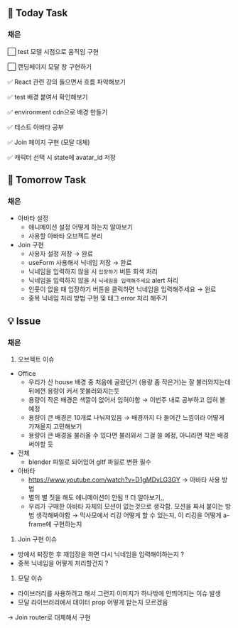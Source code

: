 ## 📢 Today Task

### 채은

⬜ test 모델 시점으로 움직임 구현

⬜ 랜딩페이지 모달 창 구현하기

✅ React 관련 강의 들으면서 흐름 파악해보기

✅ test 배경 붙여서 확인해보기

✅ environment cdn으로 배경 만들기

✅ 테스트 아바타 공부

✅ Join 페이지 구현 (모달 대체)

✅ 캐릭터 선택 시 state에 avatar_id 저장



## 🚀 Tomorrow Task

### 채은

- 아바타 설정
  - 애니메이션 설정 어떻게 하는지 알아보기
  - 사용할 아바타 오브젝트 분리
- Join 구현
  - 사용자 설정 저장 → 완료
  - useForm 사용해서 닉네임 저장 → 완료
  - 닉네임을 입력하지 않을 시 `입장하기` 버튼 회색 처리
  - 닉네임을 입력하지 않을 시 `닉네임을 입력해주세요`  alert 처리
  - 인풋이 없을 때 입장하기 버튼을 클릭하면 닉네임을 입력해주세요 → 완료
  - 중복 닉네임 처리 방법 구현 및 <Link>태그 error 처리 해주기

## 💡 Issue

### 채은

1. 오브젝트 이슈

- Office
  - 우리가 산 house 배경 중 처음에 골랐던거 (용량 좀 작은거)는 잘 불러와지는데 뒤에껀 용량이 커서 못불러와지는듯
  - 용량이 작은 배경은 색깔이 없어서 입혀야함 → 이번주 내로 공부하고 입혀 볼 예정
  - 용량이 큰 배경은 10개로 나눠져있음 → 배경까지 다 들어간 느낌이라 어떻게 가져올지 고민해보기
  - 용량이 큰 배경을 불러올 수 있다면 불러와서 그걸 쓸 예정, 아니라면 작은 배경 써야할 듯
- 전체
  - blender 파일로 되어있어 gltf 파일로 변환 필수
- 아바타
  - https://www.youtube.com/watch?v=D1gMDvLG3GY → 아바타 사용 방법
  - 별의 별 짓을 해도 애니메이션이 안됨 !! 더 알아보기,,
  - 우리가 구매한 아바타 자체의 모션이 없는것으로 생각함. 모션을 짜서 붙이는 방법 생각해봐야함 → 믹사모에서 리깅 어떻게 할 수 있는지, 이 리깅을 어떻게 a-frame에 구현하는지

1. Join 구현 이슈

- 방에서 퇴장한 후 재입장을 하면 다시 닉네임을 입력해야하는지 ?
- 중복 닉네임을 어떻게 처리할건지 ?

1. 모달 이슈

- 라이브러리를 사용하려고 해서 그런지 이미지가 하나밖에 안띄어지는 이슈 발생
- 모달 라이브러리에서 데이터 prop 어떻게 받는지 모르겠음

→ Join router로 대체해서 구현
